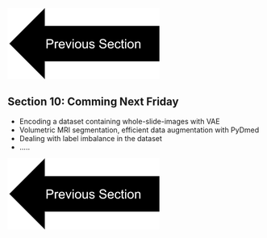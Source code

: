 
[![button](prevsectionv3.png)](tutorial_section9.html)


## Section 10: Comming Next Friday
- Encoding a dataset containing whole-slide-images with VAE
- Volumetric MRI segmentation, efficient data augmentation with PyDmed
- Dealing with label imbalance in the dataset
- ..... 

[![button](prevsectionv3.png)](tutorial_section9.html)

